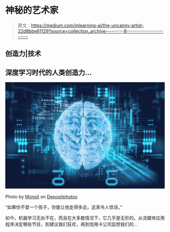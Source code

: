 # 神秘的艺术家

> 原文：<https://medium.com/mlearning-ai/the-uncanny-artist-22d8bbe61129?source=collection_archive---------8----------------------->

## 创造力|技术

## 深度学习时代的人类创造力…

![](img/7cdc5407f3224293567db7e71d20b268.png)

Photo by [Monsit](https://depositphotos.com/portfolio-10325396.html) on [Depositphotos](https://depositphotos.com)

“如果你不爱一个孩子，你能让他走得多远，这真令人惊讶。”

如今，机器学习无处不在，而且在大多数情况下，它几乎是无形的。从流媒体应用程序决定哪些节目，到建议我们狂欢，再到信用卡公司监控我们的…